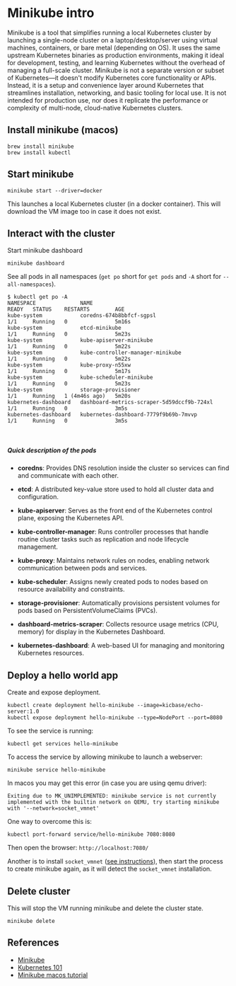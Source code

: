 # Minikube intro


Minikube is a tool that simplifies running a local Kubernetes cluster by
launching a single-node cluster on a laptop/desktop/server using virtual
machines, containers, or bare metal (depending on OS). It uses the same upstream
Kubernetes binaries as production environments, making it ideal for development,
testing, and learning Kubernetes without the overhead of managing a full-scale
cluster. Minikube is not a separate version or subset of Kubernetes—it doesn't
modify Kubernetes core functionality or APIs. Instead, it is a setup and
convenience layer around Kubernetes that streamlines installation, networking,
and basic tooling for local use. It is not intended for production use, nor does
it replicate the performance or complexity of multi-node, cloud-native
Kubernetes clusters.

## Install minikube (macos)

```
brew install minikube
brew install kubectl
```

## Start minikube

```
minikube start --driver=docker
```

This launches a local Kubernetes cluster (in a docker container). This will download the VM
image too in case it does not exist.

## Interact with the cluster

Start minikube dashboard

```
minikube dashboard
```

See all pods in all namespaces (`get po` short for `get pods` and `-A` short for
`--all-namespaces`).

```
$ kubectl get po -A
NAMESPACE              NAME                                         READY   STATUS    RESTARTS        AGE
kube-system            coredns-674b8bbfcf-sgpsl                     1/1     Running   0               5m16s
kube-system            etcd-minikube                                1/1     Running   0               5m23s
kube-system            kube-apiserver-minikube                      1/1     Running   0               5m22s
kube-system            kube-controller-manager-minikube             1/1     Running   0               5m22s
kube-system            kube-proxy-n55xw                             1/1     Running   0               5m17s
kube-system            kube-scheduler-minikube                      1/1     Running   0               5m23s
kube-system            storage-provisioner                          1/1     Running   1 (4m46s ago)   5m20s
kubernetes-dashboard   dashboard-metrics-scraper-5d59dccf9b-724xl   1/1     Running   0               3m5s
kubernetes-dashboard   kubernetes-dashboard-7779f9b69b-7mvvp        1/1     Running   0               3m5s
```

<br>

##### Quick description of the pods

- **coredns**: Provides DNS resolution inside the cluster so services can find and communicate with each other.

- **etcd**: A distributed key-value store used to hold all cluster data and configuration.

- **kube-apiserver**: Serves as the front end of the Kubernetes control plane, exposing the Kubernetes API.

- **kube-controller-manager**: Runs controller processes that handle routine cluster tasks such as replication and node lifecycle management.

- **kube-proxy**: Maintains network rules on nodes, enabling network communication between pods and services.

- **kube-scheduler**: Assigns newly created pods to nodes based on resource availability and constraints.

- **storage-provisioner**: Automatically provisions persistent volumes for pods based on PersistentVolumeClaims (PVCs).

- **dashboard-metrics-scraper**: Collects resource usage metrics (CPU, memory) for display in the Kubernetes Dashboard.

- **kubernetes-dashboard**: A web-based UI for managing and monitoring Kubernetes resources.


## Deploy a hello world app

Create and expose deployment.

```
kubectl create deployment hello-minikube --image=kicbase/echo-server:1.0
kubectl expose deployment hello-minikube --type=NodePort --port=8080
```

To see the service is running:

```
kubectl get services hello-minikube
```

To access the service by allowing minikube to launch a webserver:

```
minikube service hello-minikube
```

In macos you may get this error (in case you are using qemu driver):

```
Exiting due to MK_UNIMPLEMENTED: minikube service is not currently implemented with the builtin network on QEMU, try starting minikube with '--network=socket_vmnet'
```

One way to overcome this is:

```
kubectl port-forward service/hello-minikube 7080:8080
```

Then open the browser: `http://localhost:7080/`


Another is to install `socket_vmnet` ([see instructions](https://minikube.sigs.k8s.io/docs/drivers/qemu/#networking)), then start the process to create minikube again, as it will detect the `socket_vmnet` installation.


## Delete cluster

This will stop the VM running minikube and delete the cluster state.

```
minikube delete
```

## References

- [Minikube](https://minikube.sigs.k8s.io/docs/)
- [Kubernetes 101](https://minikube.sigs.k8s.io/docs/tutorials/kubernetes_101/)
- [Minikube macos tutorial](https://devopscube.com/minikube-mac/)


